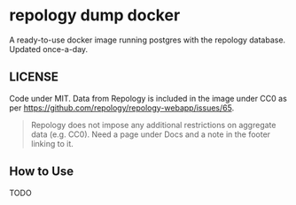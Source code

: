 # repology dump docker

A ready-to-use docker image running postgres with the repology database.
Updated once-a-day.

## LICENSE

Code under MIT. Data from Repology is included in the image under CC0 as
per https://github.com/repology/repology-webapp/issues/65.

> Repology does not impose any additional restrictions on aggregate data (e.g. CC0). Need a page under Docs and a note in the footer linking to it.

## How to Use

TODO